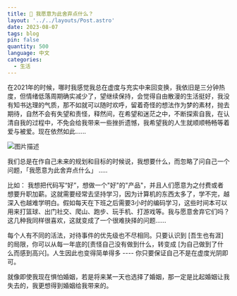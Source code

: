 ```yaml
---
title: 🌱 我愿意为此舍弃点什么？
layout: '../../layouts/Post.astro'
date: 2023-08-07
tags: blog
pin: false
quantity: 500
language: 中文
categories:
  - 生活
---
```


在2021年的时候，哪时我感觉我总在虚度与充实中来回变换，我依旧是三分钟热度，但情绪低落周期确实减少了，望继续保持，会觉得自由散漫的生活挺好，我没有知书达理的气质，那不如就可以随时欢呼，留着奇怪的想法作为梦的素材，抛去期待，自然不会有失望和责怪，释然间，在希望和迷茫之中，不断探索自我，在认清自我的过程中，不免会给我带来一些挫折遗憾，我希望我的人生就顺顺畅畅等着爱与被爱。现在依然如此......

![图片描述](https://chetxu.chetserenade.info/uPic/WechatIMG232.jpeg)

我们总是在作自己未来的规划和目标的时候说，我想要什么，而忽略了问自己一个问题，「我愿意为此舍弃点什么」 .....

比如： 我想把代码写“好”，想做一个"好"的"产品"，并且人们愿意为之付费或者想要升职加薪。这就需要经常去坚持学习，因为计算机的东西太多了，学不完，越深入也越难学明白。假如每天在下班之后需要3小时的编码学习，这些时间本可以用来打篮球、出门社交、爬山、跑步、玩手机、打游戏等。我与愿意舍弃它们吗？这几种我同样很喜欢，这就变成了一个很难抉择的问题......

每个人有不同的活法，对待事件的优先级也不尽相同。只要认识到 [吾生也有涯]的局限，你可以从每一年底的[责怪自己没有做到什么，转变成 [为自己做到了什么而感到高兴]。人生因此也变得简单得多 ---- 你只要保证自己不是在虚度光阴即可。

就像即使我现在惧怕婚姻，若是将来某一天也选择了婚姻，那一定是比起婚姻让我失去的，我更想得到婚姻给我带来的。
